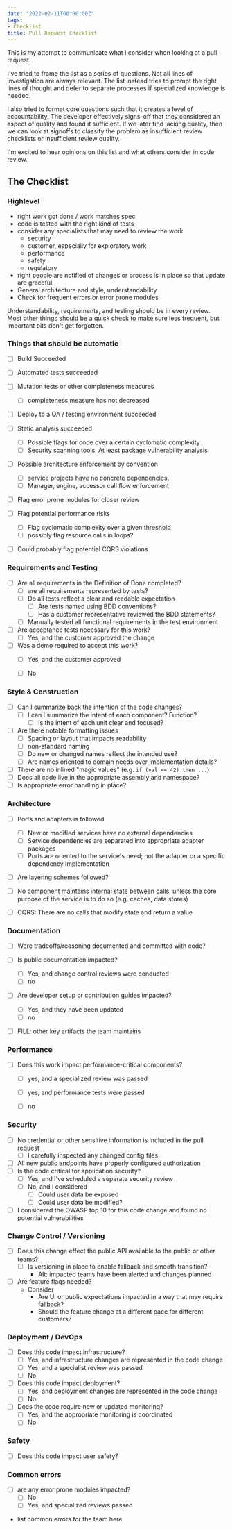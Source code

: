 ```yaml
---
date: "2022-02-11T00:00:00Z"
tags:
- Checklist
title: Pull Request Checklist
---
```


This is my attempt to communicate what I consider when looking at a pull request.

I've tried to frame the list as a series of questions. Not all lines of investigation 
are always relevant. The list instead tries to prompt the right lines of thought and defer to separate processes if specialized knowledge is needed.

I also tried to format core questions such that it creates a level of accountability.
The developer effectively signs-off that they considered an aspect of quality and found it sufficient.
If we later find lacking quality, then we can look at signoffs to classify the problem as 
insufficient review checklists or insufficient review quality.

I'm excited to hear opinions on this list and what others consider in code review.

## The Checklist

### Highlevel
- right work got done / work matches spec
- code is tested with the right kind of tests
- consider any specialists that may need to review the work
  - security
  - customer, especially for exploratory work
  - performance
  - safety
  - regulatory
- right people are notified of changes or process is in place so that update are graceful
- General architecture and style, understandability
- Check for frequent errors or error prone modules

Understandability, requirements, and testing should be in every review. Most other things should be a quick check to make sure less frequent, but important bits don't get forgotten. 



### Things that should be automatic
- [ ] Build Succeeded
- [ ] Automated tests succeeded
- [ ] Mutation tests or other completeness measures
  - [ ] completeness measure has not decreased
- [ ] Deploy to a QA / testing environment succeeded
- [ ] Static analysis succeeded
  - [ ] Possible flags for code over a certain cyclomatic complexity
  - [ ] Security scanning tools. At least package vulnerability analysis
- [ ] Possible architecture enforcement by convention 
  - [ ] service projects have no concrete dependencies. 
  - [ ] Manager, engine, accessor call flow enforcement
- [ ] Flag error prone modules for closer review
- [ ] Flag potential performance risks
  - [ ] Flag cyclomatic complexity over a given threshold
  - [ ] possibly flag resource calls in loops?
- [ ] Could probably flag potential CQRS violations




<!-- ### Reviewer

TODO: Consider how branches in review flow should work (e.g. alternative allowable expectations, presence of different solutions ) -->

### Requirements and Testing
- [ ] Are all requirements in the Definition of Done completed?
  - [ ] are all requirements represented by tests?
  - [ ] Do all tests reflect a clear and readable expectation
    - [ ] Are tests named using BDD conventions?
    - [ ] Has a customer representative reviewed the BDD statements?
  - [ ] Manually tested all functional requirements in the test environment
- [ ] Are acceptance tests necessary for this work?
  - [ ] Yes, and the customer approved the change
- [ ] Was a demo required to accept this work?
  - [ ] Yes, and the customer approved
  - [ ] No


### Style & Construction 
- [ ] Can I summarize back the intention of the code changes?
  - [ ] I can I summarize the intent of each component? Function?
    - [ ] Is the intent of each unit clear and focused?
- [ ] Are there notable formatting issues 
  - [ ] Spacing or layout that impacts readability
  - [ ] non-standard naming
  - [ ] Do new or changed names reflect the intended use?
  - [ ] Are names oriented to domain needs over implementation details?
- [ ] There are no inlined "magic values" (e.g. `if (val == 42) then ...`)
- [ ] Does all code live in the appropriate assembly and namespace?
- [ ] Is appropriate error handling in place?

### Architecture
- [ ] Ports and adapters is followed
  - [ ] New or modified services have no external dependencies
  - [ ] Service dependencies are separated into appropriate adapter packages
  - [ ] Ports are oriented to the service's need; not the adapter or a specific dependency implementation
- [ ] Are layering schemes followed?
- [ ] No component maintains internal state between calls, unless the core purpose of the service is to do so (e.g. caches, data stores)
- [ ] CQRS: There are no calls that modify state and return a value


### Documentation
- [ ] Were tradeoffs/reasoning documented and committed with code?
- [ ] Is public documentation impacted?
  - [ ] Yes, and change control reviews were conducted
  - [ ] no
- [ ] Are developer setup or contribution guides impacted?
  - [ ] Yes, and they have been updated
  - [ ] no
- [ ] FILL: other key artifacts the team maintains


### Performance
- [ ] Does this work impact performance-critical components?
  - [ ] yes, and a specialized review was passed
  - [ ] yes, and performance tests were passed
  - [ ] no


### Security
- [ ] No credential or other sensitive information is included in the pull request
  - [ ] I carefully inspected any changed config files
- [ ] All new public endpoints have properly configured authorization
- [ ] Is the code critical for application security? 
  - [ ] Yes, and I've scheduled a separate security review
  - [ ] No, and I considered
    - [ ] Could user data be exposed
    - [ ] Could user data be modified?
- [ ] I considered the OWASP top 10 for this code change and found no potential vulnerabilities

### Change Control / Versioning
- [ ] Does this change effect the public API available to the public or other teams?
  - [ ] Is versioning in place to enable fallback and smooth transition?
    - Alt: impacted teams have been alerted and changes planned
- [ ] Are feature flags needed?
  - Consider
    - Are UI or public expectations impacted in a way that may require fallback?
    - Should the feature change at a different pace for different customers?


### Deployment / DevOps
- [ ] Does this code impact infrastructure?
  - [ ] Yes, and infrastructure changes are represented in the code change
  - [ ] Yes, and a specialist review was passed
  - [ ] No
- [ ] Does this code impact deployment?
  - [ ] Yes, and deployment changes are represented in the code change
  - [ ] No
- [ ] Does the code require new or updated monitoring?
  - [ ] Yes, and the appropriate monitoring is coordinated
  - [ ] No

### Safety
- [ ] Does this code impact user safety?


### Common errors
- [ ] are any error prone modules impacted?
  - [ ] No
  - [ ] Yes, and specialized reviews passed
- list common errors for the team here

